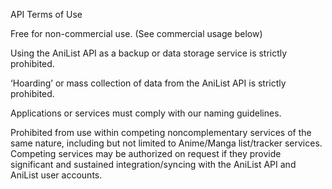 API Terms of Use

Free for non-commercial use. (See commercial usage below)

Using the AniList API as a backup or data storage service is strictly prohibited. 

‘Hoarding’ or mass collection of data from the AniList API is strictly prohibited. 

Applications or services must comply with our naming guidelines.

Prohibited from use within competing noncomplementary services of the same nature, including but not limited to Anime/Manga list/tracker services. Competing services may be authorized on request if they provide significant and sustained integration/syncing with the AniList API and AniList user accounts.
